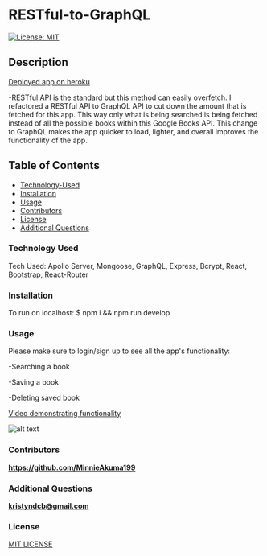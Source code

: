 # RESTful-to-GraphQL

[![License: MIT](https://img.shields.io/badge/License-MIT-yellow.svg)](https://opensource.org/licenses/MIT)

## Description

[Deployed app on heroku](https://restful-to-graphql.herokuapp.com/)

-RESTful API is the standard but this method can easily overfetch. I refactored a RESTful API to GraphQL API to cut down the amount that is fetched for this app. This way only what is being searched is being fetched instead of all the possible books within this Google Books API. This change to GraphQL makes the app quicker to load, lighter, and overall improves the functionality of the app.

## Table of Contents

- [Technology-Used](#technology-used)
- [Installation](#installation)
- [Usage](#usage)
- [Contributors](#contributors)
- [License](#license)
- [Additional Questions](#additional-questions)

### Technology Used 

Tech Used: Apollo Server, Mongoose, GraphQL, Express, Bcrypt, React, Bootstrap, React-Router


### Installation

To run on localhost: 
$ npm i && npm run develop 

### Usage

Please make sure to login/sign up to see all the app's functionality:

-Searching a book

-Saving a book

-Deleting saved book

[Video demonstrating functionality](https://drive.google.com/file/d/1UEgfuOwvxXG7fNw-wRJHOKGGUnT2pRHl/view)


![alt text](Assets/Graphql-gif.gif)

### Contributors

**https://github.com/MinnieAkuma199**

### Additional Questions

**kristyndcb@gmail.com**

### License

[MIT LICENSE](https://github.com/MinnieAkuma199/RESTful-to-GraphQL/blob/main/LICENSE)
